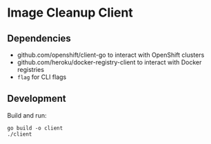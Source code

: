 # Image Cleanup Client

## Dependencies
* github.com/openshift/client-go to interact with OpenShift clusters
* github.com/heroku/docker-registry-client to interact with Docker registries
* `flag` for CLI flags

## Development
Build and run:
```
go build -o client
./client
```
